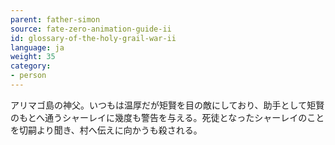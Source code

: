 ```yaml
---
parent: father-simon
source: fate-zero-animation-guide-ii
id: glossary-of-the-holy-grail-war-ii
language: ja
weight: 35
category:
- person
---
```


アリマゴ島の神父。いつもは温厚だが矩賢を目の敵にしており、助手として矩賢のもとへ通うシャーレイに幾度も警告を与える。死徒となったシャーレイのことを切嗣より聞き、村へ伝えに向かうも殺される。
